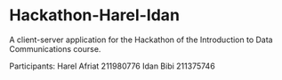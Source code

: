 # Hackathon-Harel-Idan
A client-server application for the Hackathon of the Introduction to Data Communications course. 

Participants:
Harel Afriat 211980776
Idan Bibi 211375746
